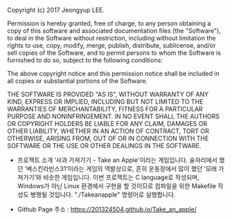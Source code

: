 Copyright (c) 2017 Jeongyup LEE.

Permission is hereby granted, free of charge, to any person obtaining a copy of this software and associated documentation files (the "Software"), to deal in the Software without restriction, including without limitation the rights to use, copy, modify, merge, publish, distribute, sublicense, and/or sell copies of the Software, and to permit persons to whom the Software is furnished to do so, subject to the following conditions:

The above copyright notice and this permission notice shall be included in all copies or substantial portions of the Software.

THE SOFTWARE IS PROVIDED "AS IS", WITHOUT WARRANTY OF ANY KIND, EXPRESS OR IMPLIED, INCLUDING BUT NOT LIMITED TO THE WARRANTIES OF MERCHANTABILITY, FITNESS FOR A PARTICULAR PURPOSE AND NONINFRINGEMENT. IN NO EVENT SHALL THE AUTHORS OR COPYRIGHT HOLDERS BE LIABLE FOR ANY CLAIM, DAMAGES OR OTHER LIABILITY, WHETHER IN AN ACTION OF CONTRACT, TORT OR OTHERWISE, ARISING FROM, OUT OF OR IN CONNECTION WITH THE SOFTWARE OR THE USE OR OTHER DEALINGS IN THE SOFTWARE.

- 프로젝트 소개
‘사과 가져가기 - Take an Apple'이라는 게임입니다. 술자리에서 했던 ’베스킨라빈스31‘이라는 게임의 역발상으로, 흔히 운동장에서 많이 했던 ’모래 가져가기’와 비슷한 게임입니다. 이번 프로젝트는 C language로 작성되며, Windows가 아닌 Linux 환경에서 구현을 할 것이므로 컴파일을 위한 Makefile 작성도 병행될 것입니다. "./Takeanapple" 명령어로 실행합니다.

- Github Page 주소 : https://201324504.github.io/Take_an_apple/

